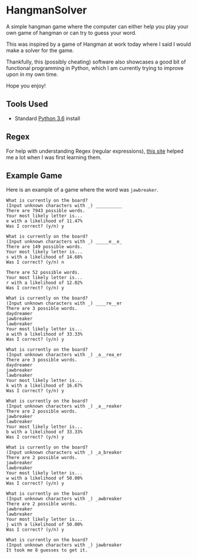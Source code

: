 # HangmanSolver
A simple hangman game where the computer can either help you 
play your own game of hangman or can try to guess your word.

This was inspired by a game of Hangman at work today where I
said I would make a solver for the game.

Thankfully, this (possibly cheating) software also showcases a
good bit of functional programming in Python, which I am
currently trying to improve upon in my own time.

Hope you enjoy!

## Tools Used
* Standard [Python 3.6](https://www.python.org/) install 

## Regex
For help with understanding Regex (regular expressions), [this
site](https://regexr.com/) helped me a lot when I was first learning them.

## Example Game
Here is an example of a game where the word was `jawbreaker`.
```
What is currently on the board?
(Input unknown characters with _) __________
There are 7943 possible words.
Your most likely letter is...
e with a likelihood of 11.47%
Was I correct? (y/n) y

What is currently on the board?
(Input unknown characters with _) _____e__e_
There are 149 possible words.
Your most likely letter is...
s with a likelihood of 14.68%
Was I correct? (y/n) n

There are 52 possible words.
Your most likely letter is...
r with a likelihood of 12.02%
Was I correct? (y/n) y

What is currently on the board?
(Input unknown characters with _) ____re__er
There are 3 possible words.
daydreamer
jawbreaker
lawbreaker
Your most likely letter is...
a with a likelihood of 33.33%
Was I correct? (y/n) y

What is currently on the board?
(Input unknown characters with _) _a__rea_er
There are 3 possible words.
daydreamer
jawbreaker
lawbreaker
Your most likely letter is...
k with a likelihood of 16.67%
Was I correct? (y/n) y

What is currently on the board?
(Input unknown characters with _) _a__reaker
There are 2 possible words.
jawbreaker
lawbreaker
Your most likely letter is...
b with a likelihood of 33.33%
Was I correct? (y/n) y

What is currently on the board?
(Input unknown characters with _) _a_breaker
There are 2 possible words.
jawbreaker
lawbreaker
Your most likely letter is...
w with a likelihood of 50.00%
Was I correct? (y/n) y

What is currently on the board?
(Input unknown characters with _) _awbreaker
There are 2 possible words.
jawbreaker
lawbreaker
Your most likely letter is...
j with a likelihood of 50.00%
Was I correct? (y/n) y

What is currently on the board?
(Input unknown characters with _) jawbreaker
It took me 8 guesses to get it.
```